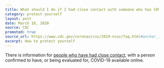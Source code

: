 ```yaml
---
title: What should I do if I had close contact with someone who has COVID-19?
category: protect-yourself
layout: post
date: March 16, 2020
source: CDC
promoted: true
source_url: https://www.cdc.gov/coronavirus/2019-ncov/faq.html#anchor_1584386949645
excerpt: How to protect yourself
---
```


There is information for <a href="https://www.cdc.gov/coronavirus/2019-ncov/hcp/guidance-prevent-spread.html"> people who have had close contact,</a> with a person confirmed to have, or being evaluated for, COVID-19 
available online.


